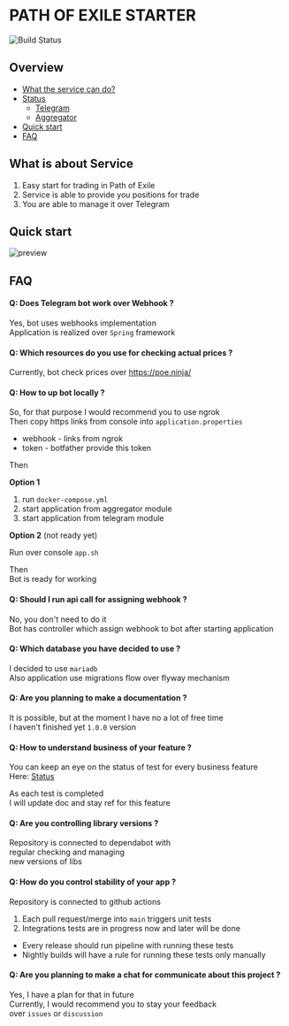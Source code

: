 # PATH OF EXILE STARTER

![Build Status](https://github.com/ylazakovich/path-of-exile-starter/actions/workflows/test.yml/badge.svg)

## Overview

- [What the service can do?](#what-is-about-service)
- [Status](config/docs/ROADMAP.md#status)
  - [Telegram](config/docs/ROADMAP.md#telegram)
  - [Aggregator](config/docs/ROADMAP.md#aggregator)
- [Quick start](#quick-start)
- [FAQ](#faq)

## What is about Service

1. Easy start for trading in Path of Exile
2. Service is able to provide you positions for trade
3. You are able to manage it over Telegram

## Quick start

![preview](https://github.com/ylazakovich/path-of-exile-starter/blob/main/config/docs/preview.gif)

## FAQ

#### Q: Does Telegram bot work over Webhook ?

Yes, bot uses webhooks implementation \
Application is realized over `Spring` framework

#### Q: Which resources do you use for checking actual prices ?

Currently, bot check prices over https://poe.ninja/

#### Q: How to up bot locally ?

So, for that purpose I would recommend you to use ngrok \
Then copy https links from console into `application.properties`

- webhook - links from ngrok
- token - botfather provide this token

Then

**Option 1**

1. run `docker-compose.yml`
2. start application from aggregator module
3. start application from telegram module

**Option 2** (not ready yet)

Run over console `app.sh`

Then \
Bot is ready for working

#### Q: Should I run api call for assigning webhook ?

No, you don't need to do it \
Bot has controller which assign webhook to bot after starting application

#### Q: Which database you have decided to use ?

I decided to use `mariadb` \
Also application use migrations flow over flyway mechanism

#### Q: Are you planning to make a documentation ?

It is possible, but at the moment I have no a lot of free time \
I haven't finished yet `1.0.0` version

#### Q: How to understand business of your feature ?

You can keep an eye on the status of test for every business feature \
Here: [Status](config/docs/ROADMAP.md#status)

As each test is completed \
I will update doc and stay ref for this feature

#### Q: Are you controlling library versions ?

Repository is connected to dependabot with \
regular checking and managing \
new versions of libs

#### Q: How do you control stability of your app ?

Repository is connected to github actions

1. Each pull request/merge into `main` triggers unit tests
2. Integrations tests are in progress now and later will be done

- Every release should run pipeline with running these tests
- Nightly builds will have a rule for running these tests only manually

#### Q: Are you planning to make a chat for communicate about this project ?

Yes, I have a plan for that in future \
Currently, I would recommend you to stay your feedback \
over `issues` or `discussion`
